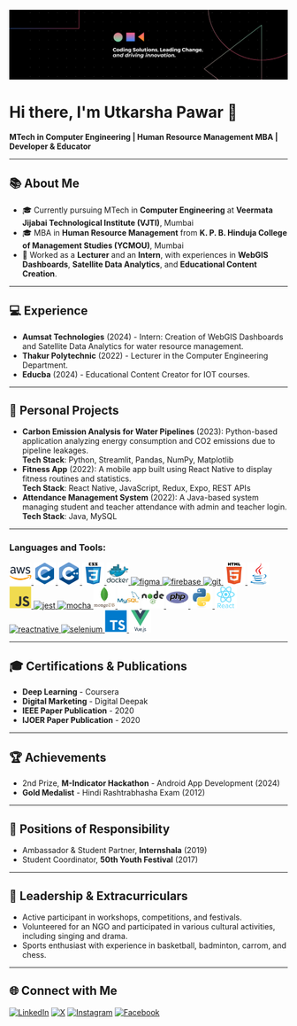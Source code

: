 ![Banner](Banner.png) 

# Hi there, I'm Utkarsha Pawar 👋

**MTech in Computer Engineering | Human Resource Management MBA | Developer & Educator**

---

## 📚 About Me
- 🎓 Currently pursuing MTech in **Computer Engineering** at **Veermata Jijabai Technological Institute (VJTI)**, Mumbai
- 🎓 MBA in **Human Resource Management** from **K. P. B. Hinduja College of Management Studies (YCMOU)**, Mumbai
- 💼 Worked as a **Lecturer** and an **Intern**, with experiences in **WebGIS Dashboards**, **Satellite Data Analytics**, and **Educational Content Creation**.

---

## 💻 Experience
- **Aumsat Technologies** (2024) - Intern: Creation of WebGIS Dashboards and Satellite Data Analytics for water resource management.
- **Thakur Polytechnic** (2022) - Lecturer in the Computer Engineering Department.
- **Educba** (2024) - Educational Content Creator for IOT courses.

---

## 🚀 Personal Projects
- **Carbon Emission Analysis for Water Pipelines** (2023): Python-based application analyzing energy consumption and CO2 emissions due to pipeline leakages.  
  **Tech Stack**: Python, Streamlit, Pandas, NumPy, Matplotlib
- **Fitness App** (2022): A mobile app built using React Native to display fitness routines and statistics.  
  **Tech Stack**: React Native, JavaScript, Redux, Expo, REST APIs
- **Attendance Management System** (2022): A Java-based system managing student and teacher attendance with admin and teacher login.  
  **Tech Stack**: Java, MySQL

---

<h3 align="left">Languages and Tools:</h3>
<p align="left"> <a href="https://aws.amazon.com" target="_blank" rel="noreferrer"> <img src="https://raw.githubusercontent.com/devicons/devicon/master/icons/amazonwebservices/amazonwebservices-original-wordmark.svg" alt="aws" width="40" height="40"/> </a> <a href="https://www.cprogramming.com/" target="_blank" rel="noreferrer"> <img src="https://raw.githubusercontent.com/devicons/devicon/master/icons/c/c-original.svg" alt="c" width="40" height="40"/> </a> <a href="https://www.w3schools.com/cpp/" target="_blank" rel="noreferrer"> <img src="https://raw.githubusercontent.com/devicons/devicon/master/icons/cplusplus/cplusplus-original.svg" alt="cplusplus" width="40" height="40"/> </a> <a href="https://www.w3schools.com/css/" target="_blank" rel="noreferrer"> <img src="https://raw.githubusercontent.com/devicons/devicon/master/icons/css3/css3-original-wordmark.svg" alt="css3" width="40" height="40"/> </a> <a href="https://www.docker.com/" target="_blank" rel="noreferrer"> <img src="https://raw.githubusercontent.com/devicons/devicon/master/icons/docker/docker-original-wordmark.svg" alt="docker" width="40" height="40"/> </a> <a href="https://www.figma.com/" target="_blank" rel="noreferrer"> <img src="https://www.vectorlogo.zone/logos/figma/figma-icon.svg" alt="figma" width="40" height="40"/> </a> <a href="https://firebase.google.com/" target="_blank" rel="noreferrer"> <img src="https://www.vectorlogo.zone/logos/firebase/firebase-icon.svg" alt="firebase" width="40" height="40"/> </a> <a href="https://git-scm.com/" target="_blank" rel="noreferrer"> <img src="https://www.vectorlogo.zone/logos/git-scm/git-scm-icon.svg" alt="git" width="40" height="40"/> </a> <a href="https://www.w3.org/html/" target="_blank" rel="noreferrer"> <img src="https://raw.githubusercontent.com/devicons/devicon/master/icons/html5/html5-original-wordmark.svg" alt="html5" width="40" height="40"/> </a> <a href="https://www.java.com" target="_blank" rel="noreferrer"> <img src="https://raw.githubusercontent.com/devicons/devicon/master/icons/java/java-original.svg" alt="java" width="40" height="40"/> </a> <a href="https://developer.mozilla.org/en-US/docs/Web/JavaScript" target="_blank" rel="noreferrer"> <img src="https://raw.githubusercontent.com/devicons/devicon/master/icons/javascript/javascript-original.svg" alt="javascript" width="40" height="40"/> </a> <a href="https://jestjs.io" target="_blank" rel="noreferrer"> <img src="https://www.vectorlogo.zone/logos/jestjsio/jestjsio-icon.svg" alt="jest" width="40" height="40"/> </a> <a href="https://mochajs.org" target="_blank" rel="noreferrer"> <img src="https://www.vectorlogo.zone/logos/mochajs/mochajs-icon.svg" alt="mocha" width="40" height="40"/> </a> <a href="https://www.mongodb.com/" target="_blank" rel="noreferrer"> <img src="https://raw.githubusercontent.com/devicons/devicon/master/icons/mongodb/mongodb-original-wordmark.svg" alt="mongodb" width="40" height="40"/> </a> <a href="https://www.mysql.com/" target="_blank" rel="noreferrer"> <img src="https://raw.githubusercontent.com/devicons/devicon/master/icons/mysql/mysql-original-wordmark.svg" alt="mysql" width="40" height="40"/> </a> <a href="https://nodejs.org" target="_blank" rel="noreferrer"> <img src="https://raw.githubusercontent.com/devicons/devicon/master/icons/nodejs/nodejs-original-wordmark.svg" alt="nodejs" width="40" height="40"/> </a> <a href="https://www.php.net" target="_blank" rel="noreferrer"> <img src="https://raw.githubusercontent.com/devicons/devicon/master/icons/php/php-original.svg" alt="php" width="40" height="40"/> </a> <a href="https://www.python.org" target="_blank" rel="noreferrer"> <img src="https://raw.githubusercontent.com/devicons/devicon/master/icons/python/python-original.svg" alt="python" width="40" height="40"/> </a> <a href="https://reactjs.org/" target="_blank" rel="noreferrer"> <img src="https://raw.githubusercontent.com/devicons/devicon/master/icons/react/react-original-wordmark.svg" alt="react" width="40" height="40"/> </a> <a href="https://reactnative.dev/" target="_blank" rel="noreferrer"> <img src="https://reactnative.dev/img/header_logo.svg" alt="reactnative" width="40" height="40"/> </a> <a href="https://www.selenium.dev" target="_blank" rel="noreferrer"> <img src="https://raw.githubusercontent.com/detain/svg-logos/780f25886640cef088af994181646db2f6b1a3f8/svg/selenium-logo.svg" alt="selenium" width="40" height="40"/> </a> <a href="https://www.typescriptlang.org/" target="_blank" rel="noreferrer"> <img src="https://raw.githubusercontent.com/devicons/devicon/master/icons/typescript/typescript-original.svg" alt="typescript" width="40" height="40"/> </a> <a href="https://vuejs.org/" target="_blank" rel="noreferrer"> <img src="https://raw.githubusercontent.com/devicons/devicon/master/icons/vuejs/vuejs-original-wordmark.svg" alt="vuejs" width="40" height="40"/> </a> </p>

---
## 🎓 Certifications & Publications
- **Deep Learning** - Coursera
- **Digital Marketing** - Digital Deepak
- **IEEE Paper Publication** - 2020
- **IJOER Paper Publication** - 2020

---

## 🏆 Achievements
- 2nd Prize, **M-Indicator Hackathon** - Android App Development (2024)
- **Gold Medalist** - Hindi Rashtrabhasha Exam (2012)

---

## 🌱 Positions of Responsibility
- Ambassador & Student Partner, **Internshala** (2019)
- Student Coordinator, **50th Youth Festival** (2017)

---

## 🎤 Leadership & Extracurriculars
- Active participant in workshops, competitions, and festivals.
- Volunteered for an NGO and participated in various cultural activities, including singing and drama.
- Sports enthusiast with experience in basketball, badminton, carrom, and chess.

---

## 🌐 Connect with Me

[![LinkedIn](https://img.shields.io/badge/LinkedIn-0A66C2?style=for-the-badge&logo=linkedin&logoColor=white)](https://www.linkedin.com/in/utkarshapawar/)
[![X](https://img.shields.io/badge/X-000000?style=for-the-badge&logo=x&logoColor=white)](https://x.com/Utkarshappawar)
[![Instagram](https://img.shields.io/badge/Instagram-E4405F?style=for-the-badge&logo=instagram&logoColor=white)](https://www.instagram.com/utkarshapawar2299)
[![Facebook](https://img.shields.io/badge/Facebook-1877F2?style=for-the-badge&logo=facebook&logoColor=white)](https://www.facebook.com/utkarsha.pawar.7545)

